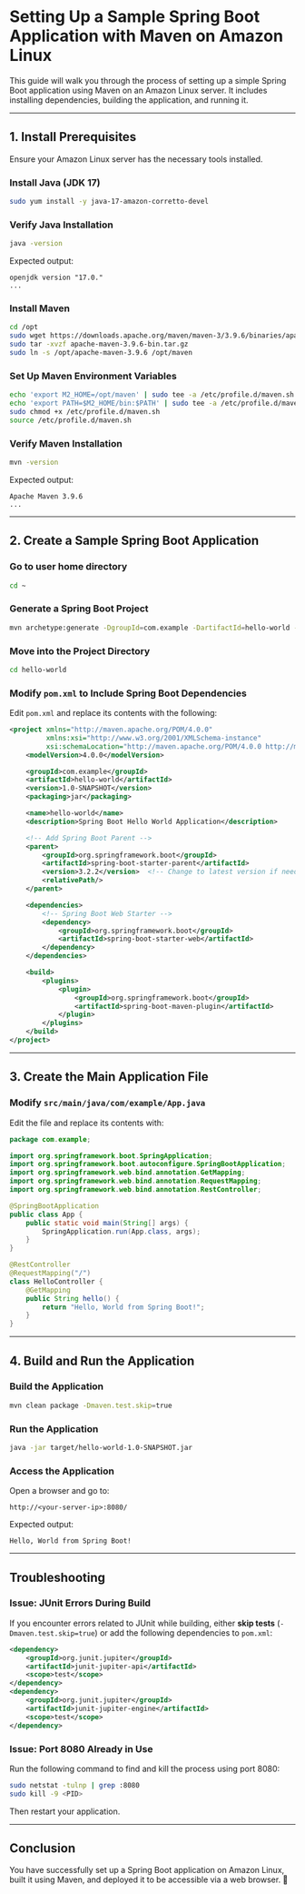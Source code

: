# Setting Up a Sample Spring Boot Application with Maven on Amazon Linux

This guide will walk you through the process of setting up a simple Spring Boot application using Maven on an Amazon Linux server. It includes installing dependencies, building the application, and running it.

---

## **1. Install Prerequisites**

Ensure your Amazon Linux server has the necessary tools installed.

### **Install Java (JDK 17)**
```sh
sudo yum install -y java-17-amazon-corretto-devel
```

### **Verify Java Installation**
```sh
java -version
```

Expected output:
```
openjdk version "17.0."
...
```

### **Install Maven**
```sh
cd /opt
sudo wget https://downloads.apache.org/maven/maven-3/3.9.6/binaries/apache-maven-3.9.6-bin.tar.gz
sudo tar -xvzf apache-maven-3.9.6-bin.tar.gz
sudo ln -s /opt/apache-maven-3.9.6 /opt/maven
```

### **Set Up Maven Environment Variables**
```sh
echo 'export M2_HOME=/opt/maven' | sudo tee -a /etc/profile.d/maven.sh
echo 'export PATH=$M2_HOME/bin:$PATH' | sudo tee -a /etc/profile.d/maven.sh
sudo chmod +x /etc/profile.d/maven.sh
source /etc/profile.d/maven.sh
```

### **Verify Maven Installation**
```sh
mvn -version
```
Expected output:
```
Apache Maven 3.9.6
...
```

---

## **2. Create a Sample Spring Boot Application**

### **Go to user home directory**
```sh
cd ~
```
### **Generate a Spring Boot Project**
```sh
mvn archetype:generate -DgroupId=com.example -DartifactId=hello-world -DarchetypeArtifactId=maven-archetype-quickstart -DinteractiveMode=false
```

### **Move into the Project Directory**
```sh
cd hello-world
```

### **Modify `pom.xml` to Include Spring Boot Dependencies**
Edit `pom.xml` and replace its contents with the following:

```xml
<project xmlns="http://maven.apache.org/POM/4.0.0"
         xmlns:xsi="http://www.w3.org/2001/XMLSchema-instance"
         xsi:schemaLocation="http://maven.apache.org/POM/4.0.0 http://maven.apache.org/xsd/maven-4.0.0.xsd">
    <modelVersion>4.0.0</modelVersion>

    <groupId>com.example</groupId>
    <artifactId>hello-world</artifactId>
    <version>1.0-SNAPSHOT</version>
    <packaging>jar</packaging>

    <name>hello-world</name>
    <description>Spring Boot Hello World Application</description>

    <!-- Add Spring Boot Parent -->
    <parent>
        <groupId>org.springframework.boot</groupId>
        <artifactId>spring-boot-starter-parent</artifactId>
        <version>3.2.2</version>  <!-- Change to latest version if needed -->
        <relativePath/> 
    </parent>

    <dependencies>
        <!-- Spring Boot Web Starter -->
        <dependency>
            <groupId>org.springframework.boot</groupId>
            <artifactId>spring-boot-starter-web</artifactId>
        </dependency>
    </dependencies>

    <build>
        <plugins>
            <plugin>
                <groupId>org.springframework.boot</groupId>
                <artifactId>spring-boot-maven-plugin</artifactId>
            </plugin>
        </plugins>
    </build>
</project>

```

---

## **3. Create the Main Application File**

### **Modify `src/main/java/com/example/App.java`**
Edit the file and replace its contents with:

```java
package com.example;

import org.springframework.boot.SpringApplication;
import org.springframework.boot.autoconfigure.SpringBootApplication;
import org.springframework.web.bind.annotation.GetMapping;
import org.springframework.web.bind.annotation.RequestMapping;
import org.springframework.web.bind.annotation.RestController;

@SpringBootApplication
public class App {
    public static void main(String[] args) {
        SpringApplication.run(App.class, args);
    }
}

@RestController
@RequestMapping("/")
class HelloController {
    @GetMapping
    public String hello() {
        return "Hello, World from Spring Boot!";
    }
}
```

---

## **4. Build and Run the Application**

### **Build the Application**
```sh
mvn clean package -Dmaven.test.skip=true
```

### **Run the Application**
```sh
java -jar target/hello-world-1.0-SNAPSHOT.jar
```

### **Access the Application**
Open a browser and go to:
```
http://<your-server-ip>:8080/
```
Expected output:
```
Hello, World from Spring Boot!
```

---

## **Troubleshooting**

### **Issue: JUnit Errors During Build**
If you encounter errors related to JUnit while building, either **skip tests** (`-Dmaven.test.skip=true`) or add the following dependencies to `pom.xml`:

```xml
<dependency>
    <groupId>org.junit.jupiter</groupId>
    <artifactId>junit-jupiter-api</artifactId>
    <scope>test</scope>
</dependency>
<dependency>
    <groupId>org.junit.jupiter</groupId>
    <artifactId>junit-jupiter-engine</artifactId>
    <scope>test</scope>
</dependency>
```

### **Issue: Port 8080 Already in Use**
Run the following command to find and kill the process using port 8080:
```sh
sudo netstat -tulnp | grep :8080
sudo kill -9 <PID>
```
Then restart your application.

---

## **Conclusion**
You have successfully set up a Spring Boot application on Amazon Linux, built it using Maven, and deployed it to be accessible via a web browser. 🚀

